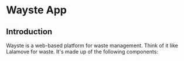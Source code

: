 # Wayste App

## Introduction

Wayste is a web-based platform for waste management. Think of it like Lalamove for waste. It's made up of the following components:

